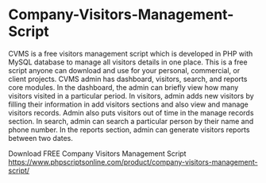 # Company-Visitors-Management-Script
CVMS is a free visitors management script which is developed in PHP with MySQL database to manage all visitors details in one place. This is a free script anyone can download and use for your personal, commercial, or client projects. CVMS admin has dashboard, visitors, search, and reports core modules. In the dashboard, the admin can briefly view how many visitors visited in a particular period. In visitors, admin adds new visitors by filling their information in add visitors sections and also view and manage visitors records. Admin also puts visitors out of time in the manage records section. In search, admin can search a particular person by their name and phone number. In the reports section, admin can generate visitors reports between two dates.

Download FREE Company Visitors Management Script
https://www.phpscriptsonline.com/product/company-visitors-management-script/
